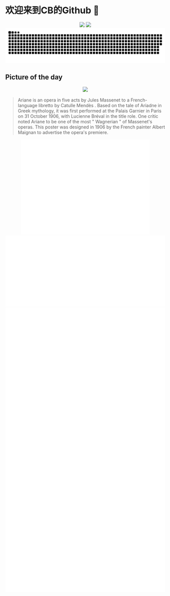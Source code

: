 
# 欢迎来到CB的Github 👋

<div align="center">
  <img height="137px" src="https://github-readme-stats.vercel.app/api?username=SuperCB&show_icons=true&theme=radical" />
  <img height="137px" src="https://github-readme-stats.vercel.app/api/top-langs/?username=SuperCB&hide_title=true&hide_border=true&layout=compact&langs_count=6&text_color=000&icon_color=fff" />
</div>


<div align="center">
    <img src="./contribution-snake/github-contribution-grid-snake.svg" />
</div>



## Picture of the day
<div align="center">
  <img width=400px src="https://upload.wikimedia.org/wikipedia/commons/thumb/9/94/Albert_Pierre-Ren%C3%A9_Maignan_-_Jules_Massenet_-_Ariane.jpg/525px-Albert_Pierre-Ren%C3%A9_Maignan_-_Jules_Massenet_-_Ariane.jpg" />
</div>

>Ariane  is an opera in five acts by  Jules Massenet  to a French-language  libretto  by  Catulle Mendès . Based on the tale of  Ariadne  in Greek mythology, it was first performed at the  Palais Garnier  in Paris on 31 October 1906, with  Lucienne Bréval  in the title role. One critic noted  Ariane  to be one of the most " Wagnerian " of Massenet's operas. This poster was designed in 1906 by the French painter  Albert Maignan  to advertise the opera's premiere.



<div align="center">
  <img height="300px" src="base_metrics.svg" />
  <img  src="metrics.plugin.calendar.full.svg" />
</div>


<div align="center">
  <img  src="plugin_metrics.svg" /> 
</div>
